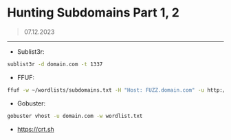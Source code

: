 # Hunting Subdomains Part 1, 2
> 07.12.2023
---

- Sublist3r:
```bash
sublist3r -d domain.com -t 1337
```

- FFUF:
```bash
ffuf -w ~/wordlists/subdomains.txt -H "Host: FUZZ.domain.com" -u http://domain.com -fs 1337
```

- Gobuster:
```bash
gobuster vhost -u domain.com -w wordlist.txt
```

- https://crt.sh